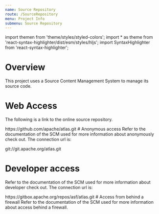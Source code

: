 ```yaml
---
name: Source Repository
route: /SourceRepository
menu: Project Info
submenu: Source Repository
---
```


import  themen  from 'theme/styles/styled-colors';
import  * as theme  from 'react-syntax-highlighter/dist/esm/styles/hljs';
import SyntaxHighlighter from 'react-syntax-highlighter';

# Overview

This project uses a Source Content Management System to manage its source code.

# Web Access
The following is a link to the online source repository.

<SyntaxHighlighter wrapLines={true} language="html" style={theme.dark}>
https://github.com/apache/atlas.git
</SyntaxHighlighter>
# Anonymous access
Refer to the documentation of the SCM used for more information about anonymously check out. The connection url is:

git://git.apache.org/atlas.git
# Developer access
Refer to the documentation of the SCM used for more information about developer check out. The connection url is:

<SyntaxHighlighter wrapLines={true} language="html" style={theme.dark}>
https://gitbox.apache.org/repos/asf/atlas.git
</SyntaxHighlighter>
# Access from behind a firewall
Refer to the documentation of the SCM used for more information about access behind a firewall.

